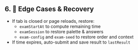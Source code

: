 ## 6. 🤪 Edge Cases & Recovery

- If tab is closed or page reloads, restore:
  - `examStartAt` to compute remaining time
  - `examSession` to restore palette & answers
  - `exam-config` and `exam-seed` to restore order and context
- If time expires, auto-submit and save result to `lastResult`
